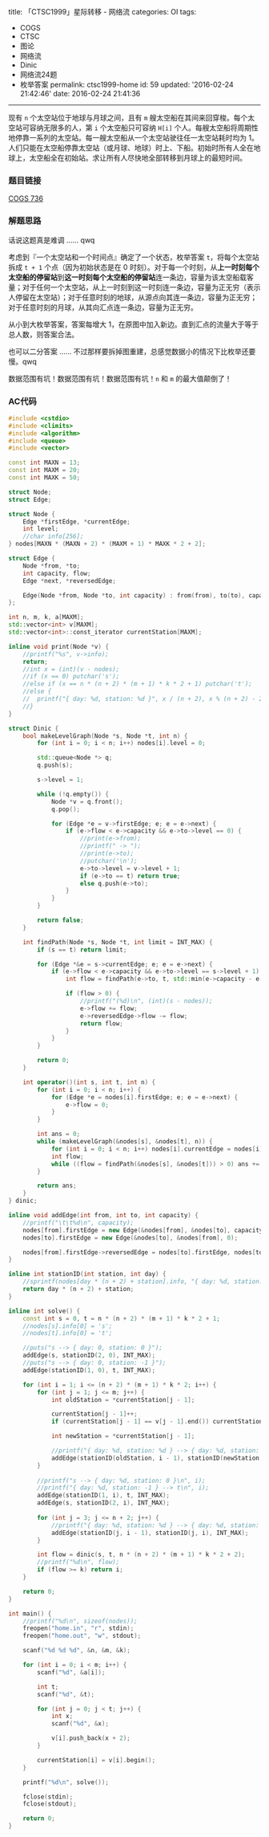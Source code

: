 title: 「CTSC1999」星际转移 - 网络流
categories: OI
tags: 
  - COGS
  - CTSC
  - 图论
  - 网络流
  - Dinic
  - 网络流24题
  - 枚举答案
permalink: ctsc1999-home
id: 59
updated: '2016-02-24 21:42:46'
date: 2016-02-24 21:41:36
---

现有 `n` 个太空站位于地球与月球之间，且有 `m` 艘太空船在其间来回穿梭。每个太空站可容纳无限多的人，第 `i` 个太空船只可容纳 `H[i]` 个人。每艘太空船将周期性地停靠一系列的太空站。每一艘太空船从一个太空站驶往任一太空站耗时均为 1。人们只能在太空船停靠太空站（或月球、地球）时上、下船。初始时所有人全在地球上，太空船全在初始站。求让所有人尽快地全部转移到月球上的最短时间。

<!-- more -->

### 题目链接
[COGS 736](http://cogs.top/cogs/problem/problem.php?pid=736)

### 解题思路
话说这题真是难调 …… qwq

考虑到『一个太空站和一个时间点』确定了一个状态，枚举答案 `t`，将每个太空站拆成 `t + 1` 个点（因为初始状态是在 0 时刻）。对于每一个时刻，从**上一时刻每个太空船的停留站**到**这一时刻每个太空船的停留站**连一条边，容量为该太空船载客量；对于任何一个太空站，从上一时刻到这一时刻连一条边，容量为正无穷（表示人停留在太空站）；对于任意时刻的地球，从源点向其连一条边，容量为正无穷；对于任意时刻的月球，从其向汇点连一条边，容量为正无穷。

从小到大枚举答案，答案每增大 1，在原图中加入新边。直到汇点的流量大于等于总人数，则答案合法。

也可以二分答案 …… 不过那样要拆掉图重建，总感觉数据小的情况下比枚举还要慢。qwq

数据范围有坑！数据范围有坑！数据范围有坑！`n` 和 `m` 的最大值颠倒了！

### AC代码
```cpp
#include <cstdio>
#include <climits>
#include <algorithm>
#include <queue>
#include <vector>

const int MAXN = 13;
const int MAXM = 20;
const int MAXK = 50;

struct Node;
struct Edge;

struct Node {
	Edge *firstEdge, *currentEdge;
	int level;
	//char info[256];
} nodes[MAXN * (MAXN + 2) * (MAXM + 1) * MAXK * 2 + 2];

struct Edge {
	Node *from, *to;
	int capacity, flow;
	Edge *next, *reversedEdge;

	Edge(Node *from, Node *to, int capacity) : from(from), to(to), capacity(capacity), flow(0), next(from->firstEdge) {}
};

int n, m, k, a[MAXM];
std::vector<int> v[MAXM];
std::vector<int>::const_iterator currentStation[MAXM];

inline void print(Node *v) {
	//printf("%s", v->info);
	return;
	//int x = (int)(v - nodes);
	//if (x == 0) putchar('s');
	//else if (x == n * (n + 2) * (m + 1) * k * 2 + 1) putchar('t');
	//else {
	//	printf("{ day: %d, station: %d }", x / (n + 2), x % (n + 2) - 2);
	//}
}

struct Dinic {
	bool makeLevelGraph(Node *s, Node *t, int n) {
		for (int i = 0; i < n; i++) nodes[i].level = 0;

		std::queue<Node *> q;
		q.push(s);

		s->level = 1;

		while (!q.empty()) {
			Node *v = q.front();
			q.pop();

			for (Edge *e = v->firstEdge; e; e = e->next) {
				if (e->flow < e->capacity && e->to->level == 0) {
					//print(e->from);
					//printf(" -> ");
					//print(e->to);
					//putchar('\n');
					e->to->level = v->level + 1;
					if (e->to == t) return true;
					else q.push(e->to);
				}
			}
		}

		return false;
	}

	int findPath(Node *s, Node *t, int limit = INT_MAX) {
		if (s == t) return limit;

		for (Edge *&e = s->currentEdge; e; e = e->next) {
			if (e->flow < e->capacity && e->to->level == s->level + 1) {
				int flow = findPath(e->to, t, std::min(e->capacity - e->flow, limit));

				if (flow > 0) {
					//printf("(%d)\n", (int)(s - nodes));
					e->flow += flow;
					e->reversedEdge->flow -= flow;
					return flow;
				}
			}
		}

		return 0;
	}

	int operator()(int s, int t, int n) {
		for (int i = 0; i < n; i++) {
			for (Edge *e = nodes[i].firstEdge; e; e = e->next) {
				e->flow = 0;
			}
		}

		int ans = 0;
		while (makeLevelGraph(&nodes[s], &nodes[t], n)) {
			for (int i = 0; i < n; i++) nodes[i].currentEdge = nodes[i].firstEdge;
			int flow;
			while ((flow = findPath(&nodes[s], &nodes[t])) > 0) ans += flow;
		}

		return ans;
	}
} dinic;

inline void addEdge(int from, int to, int capacity) {
	//printf("\t\t%d\n", capacity);
	nodes[from].firstEdge = new Edge(&nodes[from], &nodes[to], capacity);
	nodes[to].firstEdge = new Edge(&nodes[to], &nodes[from], 0);

	nodes[from].firstEdge->reversedEdge = nodes[to].firstEdge, nodes[to].firstEdge->reversedEdge = nodes[from].firstEdge;
}

inline int stationID(int station, int day) {
	//sprintf(nodes[day * (n + 2) + station].info, "{ day: %d, station: %d }", day, station - 2);
	return day * (n + 2) + station;
}

inline int solve() {
	const int s = 0, t = n * (n + 2) * (m + 1) * k * 2 + 1;
	//nodes[s].info[0] = 's';
	//nodes[t].info[0] = 't';

	//puts("s --> { day: 0, station: 0 }");
	addEdge(s, stationID(2, 0), INT_MAX);
	//puts("s --> { day: 0, station: -1 }");
	addEdge(stationID(1, 0), t, INT_MAX);

	for (int i = 1; i <= (n + 2) * (m + 1) * k * 2; i++) {
		for (int j = 1; j <= m; j++) {
			int oldStation = *currentStation[j - 1];

			currentStation[j - 1]++;
			if (currentStation[j - 1] == v[j - 1].end()) currentStation[j - 1] = v[j - 1].begin();

			int newStation = *currentStation[j - 1];

			//printf("{ day: %d, station: %d } --> { day: %d, station: %d }\n", i - 1, oldStation - 2, i, newStation - 2);
			addEdge(stationID(oldStation, i - 1), stationID(newStation, i), a[j - 1]);
		}
		
		//printf("s --> { day: %d, station: 0 }\n", i);
		//printf("{ day: %d, station: -1 } --> t\n", i);
		addEdge(stationID(1, i), t, INT_MAX);
		addEdge(s, stationID(2, i), INT_MAX);
		
		for (int j = 3; j <= n + 2; j++) {
			//printf("{ day: %d, station: %d } --> { day: %d, station: %d }\n", i - 1, j - 2, i, j - 2);
			addEdge(stationID(j, i - 1), stationID(j, i), INT_MAX);
		}

		int flow = dinic(s, t, n * (n + 2) * (m + 1) * k * 2 + 2);
		//printf("%d\n", flow);
		if (flow >= k) return i;
	}

	return 0;
}

int main() {
	//printf("%d\n", sizeof(nodes));
	freopen("home.in", "r", stdin);
	freopen("home.out", "w", stdout);

	scanf("%d %d %d", &n, &m, &k);

	for (int i = 0; i < m; i++) {
		scanf("%d", &a[i]);

		int t;
		scanf("%d", &t);

		for (int j = 0; j < t; j++) {
			int x;
			scanf("%d", &x);

			v[i].push_back(x + 2);
		}

		currentStation[i] = v[i].begin();
	}

	printf("%d\n", solve());

	fclose(stdin);
	fclose(stdout);

	return 0;
}
```